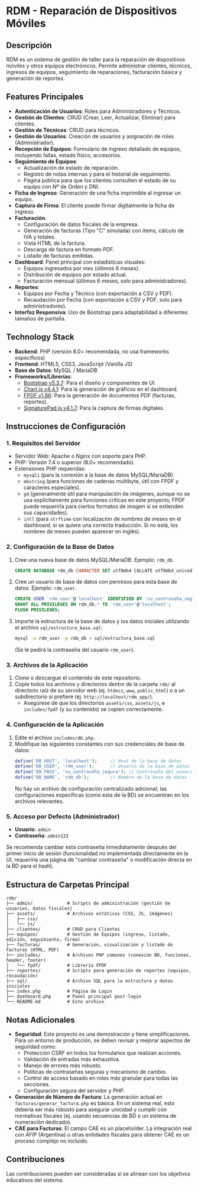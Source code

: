 # RDM - Reparación de Dispositivos Móviles

## Descripción
RDM es un sistema de gestión de taller para la reparación de dispositivos móviles y otros equipos electrónicos. Permite administrar clientes, técnicos, ingresos de equipos, seguimiento de reparaciones, facturación básica y generación de reportes.

## Features Principales
*   **Autenticación de Usuarios**: Roles para Administradores y Técnicos.
*   **Gestión de Clientes**: CRUD (Crear, Leer, Actualizar, Eliminar) para clientes.
*   **Gestión de Técnicos**: CRUD para técnicos.
*   **Gestión de Usuarios**: Creación de usuarios y asignación de roles (Administrador).
*   **Recepción de Equipos**: Formulario de ingreso detallado de equipos, incluyendo fallas, estado físico, accesorios.
*   **Seguimiento de Equipos**:
    *   Actualización de estado de reparación.
    *   Registro de notas internas y para el historial de seguimiento.
    *   Página pública para que los clientes consulten el estado de su equipo con Nº de Orden y DNI.
*   **Ficha de Ingreso**: Generación de una ficha imprimible al ingresar un equipo.
*   **Captura de Firma**: El cliente puede firmar digitalmente la ficha de ingreso.
*   **Facturación**:
    *   Configuración de datos fiscales de la empresa.
    *   Generación de facturas (Tipo "C" simulada) con items, cálculo de IVA y totales.
    *   Vista HTML de la factura.
    *   Descarga de factura en formato PDF.
    *   Listado de facturas emitidas.
*   **Dashboard**: Panel principal con estadísticas visuales:
    *   Equipos ingresados por mes (últimos 6 meses).
    *   Distribución de equipos por estado actual.
    *   Facturación mensual (últimos 6 meses, solo para administradores).
*   **Reportes**:
    *   Equipos por Fecha y Técnico (con exportación a CSV y PDF).
    *   Recaudación por Fecha (con exportación a CSV y PDF, solo para administradores).
*   **Interfaz Responsiva**: Uso de Bootstrap para adaptabilidad a diferentes tamaños de pantalla.

## Technology Stack
*   **Backend**: PHP (versión 8.0+ recomendada, no usa frameworks específicos)
*   **Frontend**: HTML5, CSS3, JavaScript (Vanilla JS)
*   **Base de Datos**: MySQL / MariaDB
*   **Frameworks/Librerías**:
    *   [Bootstrap v5.3.7](https://getbootstrap.com/): Para el diseño y componentes de UI.
    *   [Chart.js v4.4.1](https://www.chartjs.org/): Para la generación de gráficos en el dashboard.
    *   [FPDF v1.86](http://www.fpdf.org/): Para la generación de documentos PDF (facturas, reportes).
    *   [SignaturePad.js v4.1.7](https://github.com/szimek/signature_pad): Para la captura de firmas digitales.

## Instrucciones de Configuración

### 1. Requisitos del Servidor
*   Servidor Web: Apache o Nginx con soporte para PHP.
*   PHP: Versión 7.4 o superior (8.0+ recomendado).
*   Extensiones PHP requeridas:
    *   `mysqli` (para la conexión a la base de datos MySQL/MariaDB).
    *   `mbstring` (para funciones de cadenas multibyte, útil con FPDF y caracteres especiales).
    *   `gd` (generalmente útil para manipulación de imágenes, aunque no se usa explícitamente para funciones críticas en este proyecto, FPDF puede requerirla para ciertos formatos de imagen si se extienden sus capacidades).
    *   `intl` (para `strftime` con localización de nombres de meses en el dashboard, si se quiere una correcta traducción. Si no está, los nombres de meses pueden aparecer en inglés).

### 2. Configuración de la Base de Datos
1.  Cree una nueva base de datos MySQL/MariaDB. Ejemplo: `rdm_db`.
    ```sql
    CREATE DATABASE rdm_db CHARACTER SET utf8mb4 COLLATE utf8mb4_unicode_ci;
    ```
2.  Cree un usuario de base de datos con permisos para esta base de datos. Ejemplo: `rdm_user`.
    ```sql
    CREATE USER 'rdm_user'@'localhost' IDENTIFIED BY 'su_contraseña_segura';
    GRANT ALL PRIVILEGES ON rdm_db.* TO 'rdm_user'@'localhost';
    FLUSH PRIVILEGES;
    ```
3.  Importe la estructura de la base de datos y los datos iniciales utilizando el archivo `sql/estructura_base.sql`:
    ```bash
    mysql -u rdm_user -p rdm_db < sql/estructura_base.sql
    ```
    (Se le pedirá la contraseña del usuario `rdm_user`).

### 3. Archivos de la Aplicación
1.  Clone o descargue el contenido de este repositorio.
2.  Copie todos los archivos y directorios dentro de la carpeta `rdm/` al directorio raíz de su servidor web (ej. `htdocs`, `www`, `public_html`) o a un subdirectorio si prefiere (ej. `http://localhost/rdm_app/`).
    *   Asegúrese de que los directorios `assets/css`, `assets/js`, e `includes/fpdf` (y su contenido) se copien correctamente.

### 4. Configuración de la Aplicación
1.  Edite el archivo `includes/db.php`.
2.  Modifique las siguientes constantes con sus credenciales de base de datos:
    ```php
    define('DB_HOST', 'localhost');     // Host de la base de datos
    define('DB_USER', 'rdm_user');      // Usuario de la base de datos
    define('DB_PASS', 'su_contraseña_segura'); // Contraseña del usuario
    define('DB_NAME', 'rdm_db');        // Nombre de la base de datos
    ```
    No hay un archivo de configuración centralizado adicional; las configuraciones específicas (como esta de la BD) se encuentran en los archivos relevantes.

### 5. Acceso por Defecto (Administrador)
*   **Usuario**: `admin`
*   **Contraseña**: `admin123`

Se recomienda cambiar esta contraseña inmediatamente después del primer inicio de sesión (funcionalidad no implementada directamente en la UI, requeriría una página de "cambiar contraseña" o modificación directa en la BD para el hash).

## Estructura de Carpetas Principal
```
rdm/
├── admin/             # Scripts de administración (gestión de usuarios, datos fiscales)
├── assets/            # Archivos estáticos (CSS, JS, imágenes)
│   ├── css/
│   └── js/
├── clientes/          # CRUD para Clientes
├── equipos/           # Gestión de Equipos (ingreso, listado, edición, seguimiento, firma)
├── facturas/          # Generación, visualización y listado de Facturas (HTML, PDF)
├── includes/          # Archivos PHP comunes (conexión BD, funciones, header, footer)
│   └── fpdf/          # Librería FPDF
├── reportes/          # Scripts para generación de reportes (equipos, recaudación)
├── sql/               # Archivo SQL para la estructura y datos iniciales
├── index.php          # Página de Login
├── dashboard.php      # Panel principal post-login
└── README.md          # Este archivo
```

## Notas Adicionales
*   **Seguridad**: Este proyecto es una demostración y tiene simplificaciones. Para un entorno de producción, se deben revisar y mejorar aspectos de seguridad como:
    *   Protección CSRF en todos los formularios que realizan acciones.
    *   Validación de entradas más exhaustiva.
    *   Manejo de errores más robusto.
    *   Políticas de contraseñas seguras y mecanismo de cambio.
    *   Control de acceso basado en roles más granular para todas las secciones.
    *   Configuración segura del servidor y PHP.
*   **Generación de Número de Factura**: La generación actual en `facturas/generar_factura.php` es básica. En un sistema real, esto debería ser más robusto para asegurar unicidad y cumplir con normativas fiscales (ej. usando secuencias de BD o un sistema de numeración dedicado).
*   **CAE para Facturas**: El campo CAE es un placeholder. La integración real con AFIP (Argentina) u otras entidades fiscales para obtener CAE es un proceso complejo no incluido.

## Contribuciones
Las contribuciones pueden ser consideradas si se alinean con los objetivos educativos del sistema.
